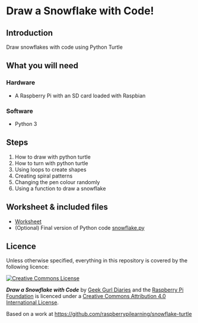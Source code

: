 # Draw a Snowflake with Code!

## Introduction

Draw snowflakes with code using Python Turtle

## What you will need

### Hardware
- A Raspberry Pi with an SD card loaded with Raspbian

### Software
- Python 3 

## Steps
1. How to draw with python turtle
2. How to turn with python turtle
3. Using loops to create shapes
4. Creating spiral patterns
5. Changing the pen colour randomly
6. Using a function to draw a snowflake

## Worksheet & included files
- [Worksheet](worksheet.py)
- (Optional) Final version of Python code [snowflake.py](snowflake.py)

## Licence

Unless otherwise specified, everything in this repository is covered by the following licence:

[![Creative Commons License](http://i.creativecommons.org/l/by-sa/4.0/88x31.png)](http://creativecommons.org/licenses/by-sa/4.0/)

***Draw a Snowflake with Code*** by [Geek Gurl Diaries](https://www.youtube.com/watch?v=DHmeX7YTHBY) and the [Raspberry Pi Foundation](http://www.raspberrypi.org) is licenced under a [Creative Commons Attribution 4.0 International License](http://creativecommons.org/licenses/by-sa/4.0/).

Based on a work at https://github.com/raspberrypilearning/snowflake-turtle

